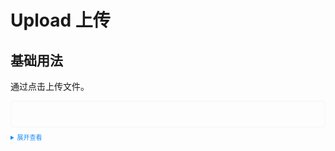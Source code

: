 <style>
  .example{
      border: 1px solid #f5f5f5;
      border-radius: 5px;
      padding:20px;
  }

  details > summary:first-of-type {
      font-size: 10px;
      padding: 8px 0;
      cursor: pointer;
      color: #1989fa;
  }
</style>
# Upload 上传
## 基础用法
通过点击上传文件。
<div class="example">
    <tass-upload></tass-upload>
</div>

<details>
<summary>展开查看</summary>

```vue
<template>
  <div class="example">
    <div style="width: 500px; border: 1px solid #ddd; padding: 20px">
      <tass-upload @changeUpload="changeUpload" @deleteUpload="deleteUpload"></tass-upload>
    </div>
  </div>
</template>

<script>
   // 上传更新文件，第一个参数为当前上传文件，第二个参数为上传之后的文件列表
  const changeUpload = (file: any, fileList: any) => {
    console.log(file, fileList);
  };
  // 删除更新文件，第一个参数为当前删除文件，第二个参数为上传之后的文件列表
  const deleteUpload = (file: any, fileList: any) => {
    console.log(file, fileList);
  };
</script>
```
</details>